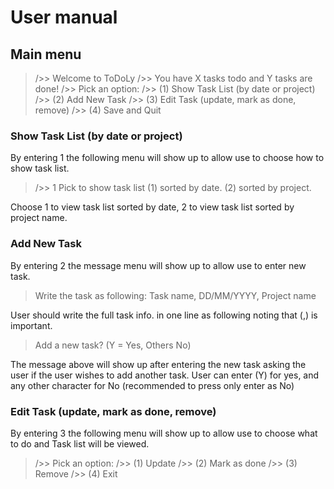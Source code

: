 # User manual

## Main menu

>/>> Welcome to ToDoLy 
/>> You have X tasks todo and Y tasks are done! 
/>> Pick an option: 
/>> (1) Show Task List (by date or project) 
/>> (2) Add New Task 
/>> (3) Edit Task (update, mark as done, remove) 
/>> (4) Save and Quit


### Show Task List (by date or project)

By entering 1 the following menu will show up to allow use
to choose how to show task list.

>/>> 1
Pick to show task list 
(1) sorted by date. 
(2) sorted by project.

Choose 1 to view task list sorted by date, 2 to view task
list sorted by project name.

### Add New Task 

By entering 2 the message menu will show up to allow use
to enter new task.

>Write the task as following:
 Task name, DD/MM/YYYY, Project name

User should write the full task info. in one line as following
noting that (,) is important.

>Add a new task? (Y = Yes, Others No)

The message above will show up after entering the new task
asking the user if the user wishes to add another task.
User can enter (Y) for yes, and any other character for No 
(recommended to press only enter as No)

### Edit Task (update, mark as done, remove)

By entering 3 the following menu will show up to allow use
to choose what to do and Task list will be viewed.

>/>> Pick an option: 
/>> (1) Update 
/>> (2) Mark as done 
/>> (3) Remove 
/>> (4) Exit 

